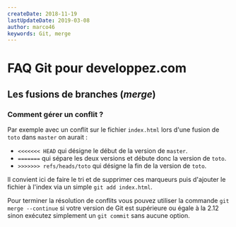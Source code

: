 ```yaml
---
createDate: 2018-11-19
lastUpdateDate: 2019-03-08
author: marco46
keywords: Git, merge
---
```


# FAQ Git pour developpez.com

## Les fusions de branches (*merge*)

### Comment gérer un conflit ?

Par exemple avec un conflit sur le fichier `index.html` lors d'une fusion de `toto` dans `master` on aurait :

- `<<<<<<< HEAD` qui désigne le début de la version de `master`.
- `=======` qui sépare les deux versions et débute donc la version de `toto`.
- `>>>>>>> refs/heads/toto` qui désigne la fin de la version de `toto`.

Il convient ici de faire le tri et de supprimer ces marqueurs puis d'ajouter le fichier à l'index via un simple `git add index.html`.

Pour terminer la résolution de conflits vous pouvez utiliser la commande `git merge --continue` si votre version de Git est supérieure ou égale à la 2.12 sinon exécutez simplement un `git commit` sans aucune option.
